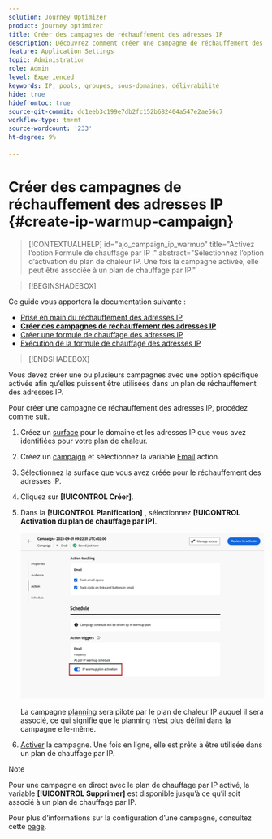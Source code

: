 ```yaml
---
solution: Journey Optimizer
product: journey optimizer
title: Créer des campagnes de réchauffement des adresses IP
description: Découvrez comment créer une campagne de réchauffement des adresses IP
feature: Application Settings
topic: Administration
role: Admin
level: Experienced
keywords: IP, pools, groupes, sous-domaines, délivrabilité
hide: true
hidefromtoc: true
source-git-commit: dc1eeb3c199e7db2fc152b682404a547e2ae56c7
workflow-type: tm+mt
source-wordcount: '233'
ht-degree: 9%

---
```


# Créer des campagnes de réchauffement des adresses IP {#create-ip-warmup-campaign}

>[!CONTEXTUALHELP]
>id="ajo_campaign_ip_warmup"
>title="Activez l’option Formule de chauffage par IP ."
>abstract="Sélectionnez l’option d’activation du plan de chaleur IP. Une fois la campagne activée, elle peut être associée à un plan de chauffage par IP."

>[!BEGINSHADEBOX]

Ce guide vous apportera la documentation suivante :

* [Prise en main du réchauffement des adresses IP](ip-warmup-gs.md)
* **[Créer des campagnes de réchauffement des adresses IP](ip-warmup-campaign.md)**
* [Créer une formule de chauffage des adresses IP](ip-warmup-plan.md)
* [Exécution de la formule de chauffage des adresses IP](ip-warmup-running.md)

>[!ENDSHADEBOX]

Vous devez créer une ou plusieurs campagnes avec une option spécifique activée afin qu’elles puissent être utilisées dans un plan de réchauffement des adresses IP.

Pour créer une campagne de réchauffement des adresses IP, procédez comme suit.

1. Créez un [surface](channel-surfaces.md) pour le domaine et les adresses IP que vous avez identifiées pour votre plan de chaleur.<!--how do you identify these or who does it at the customer level?-->

1. Créez un [campaign](../campaigns/create-campaign.md) et sélectionnez la variable [Email](../email/create-email.md#create-email-journey-campaign) action.

1. Sélectionnez la surface que vous avez créée pour le réchauffement des adresses IP.

   <!--You must use the same surface as the one that will be used for the asociated IP warmup plan. [Learn how to create an IP warmup plan](#create-ip-warmup-plan)-->

1. Cliquez sur **[!UICONTROL Créer]**.

1. Dans la **[!UICONTROL Planification]** , sélectionnez **[!UICONTROL Activation du plan de chauffage par IP]**.

   ![](assets/ip-warmup-campaign-plan-activation.png)

   La campagne [planning](../campaigns/create-campaign.md#schedule) sera piloté par le plan de chaleur IP auquel il sera associé, ce qui signifie que le planning n’est plus défini dans la campagne elle-même.

1. [Activer](../campaigns/review-activate-campaign.md) la campagne. Une fois en ligne, elle est prête à être utilisée dans un plan de chauffage par IP.

>[!NOTE]
>
>Pour une campagne en direct avec le plan de chauffage par IP activé, la variable **[!UICONTROL Supprimer]** est disponible jusqu’à ce qu’il soit associé à un plan de chauffage par IP.

Pour plus d’informations sur la configuration d’une campagne, consultez cette [page](../campaigns/get-started-with-campaigns.md).

